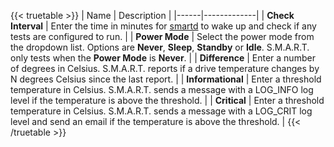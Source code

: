 ---
---

{{< truetable >}}
| Name | Description |
|------|-------------|
| **Check Interval** | Enter the time in minutes for [smartd](https://www.freebsd.org/cgi/man.cgi?query=smartd&manpath=FreeBSD+11.1-RELEASE+and+Ports) to wake up and check if any tests are configured to run. |
| **Power Mode** | Select the power mode from the dropdown list. Options are **Never**, **Sleep**, **Standby** or **Idle**. S.M.A.R.T. only tests when the **Power Mode** is **Never**. |
| **Difference** | Enter a number of degrees in Celsius. S.M.A.R.T. reports if a drive temperature changes by N degrees Celsius since the last report. |
| **Informational** | Enter a threshold temperature in Celsius. S.M.A.R.T. sends a message with a LOG_INFO log level if the temperature is above the threshold. |
| **Critical** | Enter a threshold temperature in Celsius. S.M.A.R.T. sends a message with a LOG_CRIT log level and send an email if the temperature is above the threshold. |
{{< /truetable >}}
